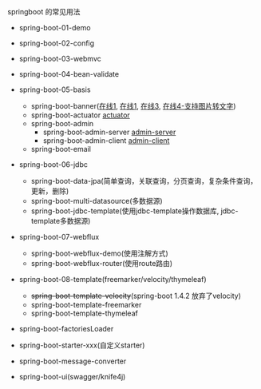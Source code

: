 springboot 的常见用法
- spring-boot-01-demo
- spring-boot-02-config
- spring-boot-03-webmvc
- spring-boot-04-bean-validate
- spring-boot-05-basis
    - spring-boot-banner([在线1](http://patorjk.com/software/taag/), [在线1](https://www.bootschool.net/ascii), [在线3](http://www.network-science.de/ascii/), [在线4-支持图片转文字](https://www.degraeve.com/img2txt.php))
    - spring-boot-actuator [actuator](http://localhost:8080/actuator)
    - spring-boot-admin
        - spring-boot-admin-server [admin-server](http://localhost:8080/)
        - spring-boot-admin-client [admin-client](http://localhost:9090/)
    - spring-boot-email
- spring-boot-06-jdbc
    - spring-boot-data-jpa(简单查询，关联查询，分页查询，复杂条件查询，更新，删除)
    - spring-boot-multi-datasource(多数据源)
    - spring-boot-jdbc-template(使用jdbc-template操作数据库, jdbc-template多数据源)
- spring-boot-07-webflux
    - spring-boot-webflux-demo(使用注解方式)
    - spring-boot-webflux-router(使用route路由)
- spring-boot-08-template(freemarker/velocity/thymeleaf)
    - ~~spring-boot-template-velocity~~(spring-boot 1.4.2 放弃了velocity)
    - spring-boot-template-freemarker
    - spring-boot-template-thymeleaf


- spring-boot-factoriesLoader
- spring-boot-starter-xxx(自定义starter)
- spring-boot-message-converter
- spring-boot-ui(swagger/knife4j)